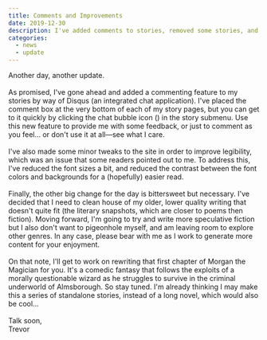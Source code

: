 ```yaml
---
title: Comments and Improvements
date: 2019-12-30
description: I've added comments to stories, removed some stories, and changed the lettering for legibility.
categories: 
  - news
  - update
---
```


Another day, another update.
<br><br>
As promised, I've gone ahead and added a commenting feature to my stories by way of Disqus (an integrated chat application). I've placed the comment box at the very bottom of each of my story pages, but you can get to it quickly by clicking the chat bubble icon (<i class="fas fa-comment"></i>) in the story submenu. Use this new feature to provide me with some feedback, or just to comment as you feel... or don't use it at all&mdash;see what I care.
<br><br>
I've also made some minor tweaks to the site in order to improve legibility, which was an issue that some readers pointed out to me. To address this, I've reduced the font sizes a bit, and reduced the contrast between the font colors and backgrounds for a (hopefully) easier read. 
<br><br>
Finally, the other big change for the day is bittersweet but necessary. I've decided that I need to clean house of my older, lower quality writing that doesn't quite fit (the literary snapshots, which are closer to poems then fiction). Moving forward, I'm going to try and write more speculative fiction but I also don't want to pigeonhole myself, and am leaving room to explore other genres. In any case, please bear with me as I work to generate more content for your enjoyment.
<br><br>
On that note, I'll get to work on rewriting that first chapter of Morgan the Magician for you. It's a comedic fantasy that follows the exploits of a morally questionable wizard as he struggles to survive in the criminal underworld of Almsborough. So stay tuned. I'm already thinking I may make this a series of standalone stories, instead of a long novel, which would also be cool...
<br><br>
Talk soon,<br>
Trevor